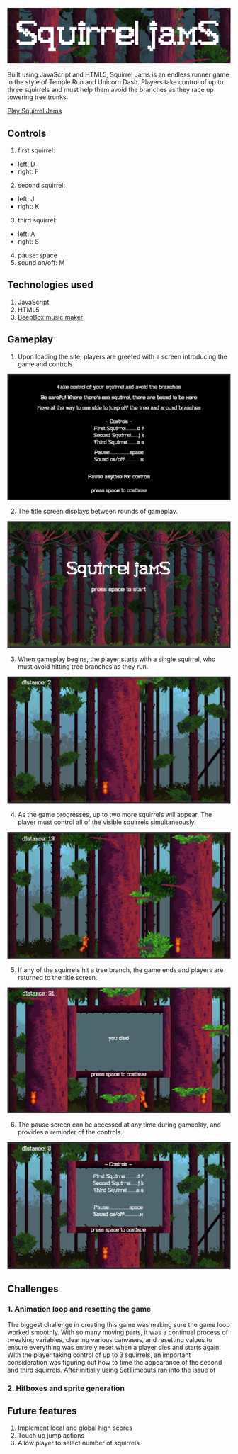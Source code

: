 ![](./assets/title.png "Squirrel Jams logo")

Built using JavaScript and HTML5, Squirrel Jams is an endless runner game in the style of Temple Run and Unicorn Dash. Players take control of up to three squirrels and must help them avoid the branches as they race up towering tree trunks.

[Play Squirrel Jams](https://birbmaaan.github.io/squirreljams/)

## Controls
1. first squirrel:
  * left: D
  * right: F
2. second squirrel:
  * left: J
  * right: K
3. third squirrel:
  * left: A
  * right: S
4. pause: space
5. sound on/off: M

## Technologies used
1. JavaScript
2. HTML5
3. [BeepBox music maker](http://www.beepbox.co/#)

## Gameplay

1. Upon loading the site, players are greeted with a screen introducing the game and controls.

![](./assets/screenshots/screenshot1.png "Game splash page")

2. The title screen displays between rounds of gameplay.

![](./assets/screenshots/screenshot2.png "Game title screen")

3. When gameplay begins, the player starts with a single squirrel, who must avoid hitting tree branches as they run.

![](./assets/screenshots/screenshot3.png "screenshot 3")

4. As the game progresses, up to two more squirrels will appear. The player must control all of the visible squirrels simultaneously.

![](./assets/screenshots/screenshot4.png "screenshot 4")

5. If any of the squirrels hit a tree branch, the game ends and players are returned to the title screen.

![](./assets/screenshots/screenshot6.png "Game over screen")

6. The pause screen can be accessed at any time during gameplay, and provides a reminder of the controls.

![](./assets/screenshots/screenshot5.png "Pause screen")

## Challenges

### 1. Animation loop and resetting the game

The biggest challenge in creating this game was making sure the game loop worked smoothly. With so many moving parts, it was a continual process of tweaking variables, clearing various canvases, and resetting values to ensure everything was entirely reset when a player dies and starts again. With the player taking control of up to 3 squirrels, an important consideration was figuring out how to time the appearance of the second and third squirrels. After initially using SetTimeouts ran into the issue of 

### 2. Hitboxes and sprite generation

## Future features
1. Implement local and global high scores
2. Touch up jump actions
3. Allow player to select number of squirrels
